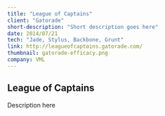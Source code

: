 ```yaml
---
title: "League of Captains"
client: "Gatorade"
short-description: "Short description goes here"
date: 2014/07/21
tech: "Jade, Stylus, Backbone, Grunt"
link: http://leagueofcaptains.gatorade.com/
thumbnail: gatorade-efficacy.png
company: VML
---
```


## League of Captains

Description here
